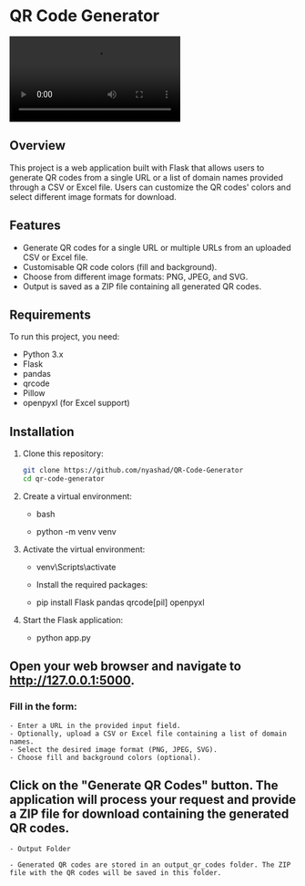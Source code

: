 # QR Code Generator

![Video demonstration](./giphy.mp4)

## Overview
This project is a web application built with Flask that allows users to generate QR codes from a single URL or a list of domain names provided through a CSV or Excel file. Users can customize the QR codes' colors and select different image formats for download.

## Features
- Generate QR codes for a single URL or multiple URLs from an uploaded CSV or Excel file.
- Customisable QR code colors (fill and background).
- Choose from different image formats: PNG, JPEG, and SVG.
- Output is saved as a ZIP file containing all generated QR codes.

## Requirements
To run this project, you need:
- Python 3.x
- Flask
- pandas
- qrcode
- Pillow
- openpyxl (for Excel support)

## Installation

1. Clone this repository:
   ```bash
   git clone https://github.com/nyashad/QR-Code-Generator
   cd qr-code-generator

2. Create a virtual environment:

   - bash

   - python -m venv venv

3. Activate the virtual environment:

   - venv\Scripts\activate

    - Install the required packages:

    - pip install Flask pandas qrcode[pil] openpyxl

 4. Start the Flask application:

    - python app.py

## Open your web browser and navigate to http://127.0.0.1:5000.

### Fill in the form:
    - Enter a URL in the provided input field.
    - Optionally, upload a CSV or Excel file containing a list of domain names.
    - Select the desired image format (PNG, JPEG, SVG).
    - Choose fill and background colors (optional).

## Click on the "Generate QR Codes" button. The application will process your request and provide a ZIP file for download containing the generated QR codes.

    - Output Folder

    - Generated QR codes are stored in an output_qr_codes folder. The ZIP file with the QR codes will be saved in this folder.
